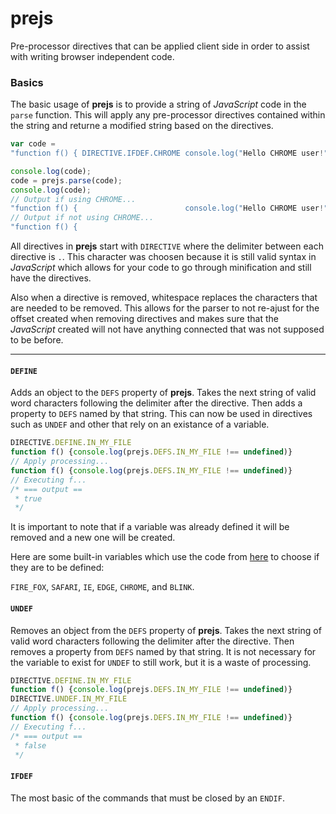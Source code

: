 # prejs
Pre-processor directives that can be applied client side in order to assist with writing browser independent code.

### Basics

The basic usage of __prejs__ is to provide a string of _JavaScript_ code in the `parse` function.
This will apply any pre-processor directives contained within the string and returne a modified string based on the directives.

```js
var code =
"function f() { DIRECTIVE.IFDEF.CHROME console.log("Hello CHROME user!") DIRECTIVE.ELSE console.log("Why no CHROME?") DIRECTIVE.ENDIF }"

console.log(code);
code = prejs.parse(code);
console.log(code);
// Output if using CHROME...
"function f() {                        console.log("Hello CHROME user!")                                                              }"
// Output if not using CHROME...
"function f() {                                                                         console.log("Why no CHROME?")                 }"
```

All directives in __prejs__ start with `DIRECTIVE` where the delimiter between each directive is `.`.
This character was choosen because it is still valid syntax in _JavaScript_ which allows for 
your code to go through minification and still have the directives.

Also when a directive is removed, whitespace replaces the characters that are needed to be removed.
This allows for the parser to not re-ajust for the offset created when removing directives and
makes sure that the _JavaScript_ created will not have anything connected that was not supposed to be before.

---

#### `DEFINE`

Adds an object to the `DEFS` property of __prejs__. Takes the next string of valid word characters following the delimiter after
the directive. Then adds a property to `DEFS` named by that string. This can now be used in directives such as `UNDEF`
and other that rely on an existance of a variable.

```js
DIRECTIVE.DEFINE.IN_MY_FILE
function f() {console.log(prejs.DEFS.IN_MY_FILE !== undefined)}
// Apply processing...
function f() {console.log(prejs.DEFS.IN_MY_FILE !== undefined)}
// Executing f...
/* === output ==
 * true
 */
```

It is important to note that if a variable was already defined it will be removed and a new one will be created.

Here are some built-in variables which use the code from
[here](http://stackoverflow.com/questions/9847580/how-to-detect-safari-chrome-ie-firefox-and-opera-browser)
to choose if they are to be defined:

`FIRE_FOX`, `SAFARI`, `IE`, `EDGE`, `CHROME`, and `BLINK`.

#### `UNDEF`

Removes an object from the `DEFS` property of __prejs__. Takes the next string of valid word characters following the delimiter after
the directive. Then removes a property from `DEFS` named by that string. It is not necessary for the variable to
exist for `UNDEF` to still work, but it is a waste of processing.

```js
DIRECTIVE.DEFINE.IN_MY_FILE
function f() {console.log(prejs.DEFS.IN_MY_FILE !== undefined)}
DIRECTIVE.UNDEF.IN_MY_FILE
// Apply processing...
function f() {console.log(prejs.DEFS.IN_MY_FILE !== undefined)}
// Executing f...
/* === output ==
 * false
 */
```

#### `IFDEF`

The most basic of the commands that must be closed by an `ENDIF`.

